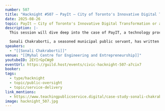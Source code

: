 ```yaml
---
number: 507
title: "Hacknight #507 – PayIt – City of Toronto's Innovative Digital Transformation or an Accountability Failure?"
date: 2025-08-26
topic: PayIt – City of Toronto's Innovative Digital Transformation or an Accountability Failure?
description: |-
  This session will dive deep into the case of PayIT, a technology procurement at the City of Toronto that sowed controversy from the outset and ended in an Auditor General's review and premature end to the contract.

  Sonali Chakraborti, a seasoned municipal public servant, has written up a award winning teaching case on the topic, that public servants and interested civic leaders can learn from.
speakers:
  - "[[Sonali Chakraborti]]"
venue: "[[Myhal Centre for Engineering and Entrepreneurship]]"
youtubeID: 2EYIrGpCWg0
eventUrl: https://guild.host/events/civic-hacknight-507-a7cix7
booker:
tags:
  - type/hacknight
  - topic/public-oversight
  - topic/service-delivery
link_mentions:
  - https://www.teachingpublicservice.digital/case-study-sonali-chakraborti
image: hacknight_507.jpg
---
```

